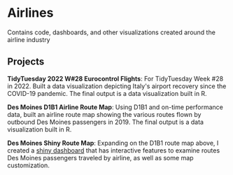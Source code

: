 # Airlines
Contains code, dashboards, and other visualizations created around the airline industry

##  Projects
**TidyTuesday 2022 W#28 Eurocontrol Flights**: For TidyTuesday Week #28 in 2022. Built a data visualization depicting Italy's airport recovery since the COVID-19 pandemic. The final output is a data visualization built in R.

**Des Moines D1B1 Airline Route Map**: Using D1B1 and on-time performance data, built an airline route map showing the various routes flown by outbound Des Moines passengers in 2019. The final output is a data visualization built in R.

**Des Moines Shiny Route Map**: Expanding on the D1B1 route map above, I created a [shiny dashboard](https://aelfering.shinyapps.io/DesMoinesShinyRouteMap/) that has interactive features to examine routes Des Moines passengers traveled by airline, as well as some map customization.

